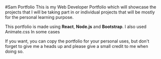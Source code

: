 #Sam Portfolio 
This is my Web Developer Portfolio which will showcase the projects that I will be taking part in or individual projects that will be mostly for the personal learning purpose.

This portfolio is made using **React**, **Node.js** and **Bootstrap**. I also used Animate.css In some cases 

If you want, you can copy the portfolio for your personal uses, but don't forget to give me a heads up and please give a small credit to me when doing so.